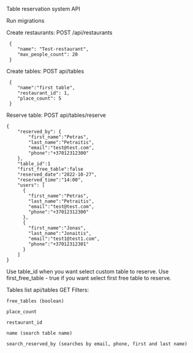 Table reservation system API

Run migrations

Create restaurants:
POST /api/restaurants
   
   
     {
        "name": "Test-restaurant",
        "max_people_count": 20
     }


Create tables:
POST api/tables


     {
        "name":"first table",
        "restaurant_id": 1,
	    "place_count": 5
     }


Reserve table:
POST api/tables/reserve

    
    {
        "reserved_by": {
	        "first_name":"Petras",
			"last_name":"Petraitis",
			"email":"test@test.com",
			"phone":"+37012312300"
		},
        "table_id":1
        "first_free_table":false
		"reserved_date":"2022-10-27",
		"reserved_time":"14:00",
		"users": [
		  {
			"first_name":"Petras",
			"last_name":"Petraitis",
			"email":"test@test.com",
			"phone":"+37012312300"
		  },
		  {
			"first_name":"Jonas",
			"last_name":"Jonaitis",
			"email":"test1@test1.com",
			"phone":"+37012312301"
		  }
		]
    }


Use table_id when you want select custom table to reserve.
Use first_free_table - true if you want select first free table to reserve.

Tables list api/tables GET
Filters:


    free_tables (boolean)

    place_count

    restaurant_id

    name (search table name)

    search_reserved_by (searches by email, phone, first and last name)

